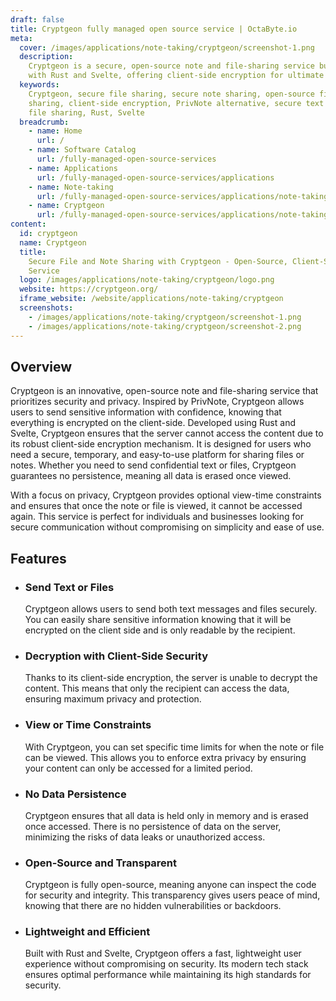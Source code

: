 ```yaml
---
draft: false
title: Cryptgeon fully managed open source service | OctaByte.io
meta:
  cover: /images/applications/note-taking/cryptgeon/screenshot-1.png
  description:
    Cryptgeon is a secure, open-source note and file-sharing service built
    with Rust and Svelte, offering client-side encryption for ultimate privacy.
  keywords:
    Cryptgeon, secure file sharing, secure note sharing, open-source file
    sharing, client-side encryption, PrivNote alternative, secure text sharing, encrypted
    file sharing, Rust, Svelte
  breadcrumb:
    - name: Home
      url: /
    - name: Software Catalog
      url: /fully-managed-open-source-services
    - name: Applications
      url: /fully-managed-open-source-services/applications
    - name: Note-taking
      url: /fully-managed-open-source-services/applications/note-taking
    - name: Cryptgeon
      url: /fully-managed-open-source-services/applications/note-taking/cryptgeon
content:
  id: cryptgeon
  name: Cryptgeon
  title:
    Secure File and Note Sharing with Cryptgeon - Open-Source, Client-Side Encrypted
    Service
  logo: /images/applications/note-taking/cryptgeon/logo.png
  website: https://cryptgeon.org/
  iframe_website: /website/applications/note-taking/cryptgeon
  screenshots:
    - /images/applications/note-taking/cryptgeon/screenshot-1.png
    - /images/applications/note-taking/cryptgeon/screenshot-2.png
---
```


## Overview

Cryptgeon is an innovative, open-source note and file-sharing service that prioritizes security and privacy. Inspired by PrivNote, Cryptgeon allows users to send sensitive information with confidence, knowing that everything is encrypted on the client-side. Developed using Rust and Svelte, Cryptgeon ensures that the server cannot access the content due to its robust client-side encryption mechanism. It is designed for users who need a secure, temporary, and easy-to-use platform for sharing files or notes. Whether you need to send confidential text or files, Cryptgeon guarantees no persistence, meaning all data is erased once viewed.

With a focus on privacy, Cryptgeon provides optional view-time constraints and ensures that once the note or file is viewed, it cannot be accessed again. This service is perfect for individuals and businesses looking for secure communication without compromising on simplicity and ease of use.

## Features

- ### Send Text or Files

  Cryptgeon allows users to send both text messages and files securely. You can easily share sensitive information knowing that it will be encrypted on the client side and is only readable by the recipient.

- ### Decryption with Client-Side Security

  Thanks to its client-side encryption, the server is unable to decrypt the content. This means that only the recipient can access the data, ensuring maximum privacy and protection.

- ### View or Time Constraints

  With Cryptgeon, you can set specific time limits for when the note or file can be viewed. This allows you to enforce extra privacy by ensuring your content can only be accessed for a limited period.

- ### No Data Persistence

  Cryptgeon ensures that all data is held only in memory and is erased once accessed. There is no persistence of data on the server, minimizing the risks of data leaks or unauthorized access.

- ### Open-Source and Transparent

  Cryptgeon is fully open-source, meaning anyone can inspect the code for security and integrity. This transparency gives users peace of mind, knowing that there are no hidden vulnerabilities or backdoors.

- ### Lightweight and Efficient

  Built with Rust and Svelte, Cryptgeon offers a fast, lightweight user experience without compromising on security. Its modern tech stack ensures optimal performance while maintaining its high standards for security.
